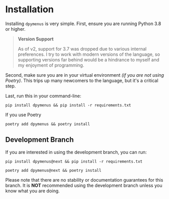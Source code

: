 # Installation

Installing `dpymenus` is very simple. First, ensure you are running Python 3.8 or higher.

> **Version Support**
>
> As of v2, support for 3.7 was dropped due to various internal preferences.
> I try to work with modern versions of the language, so supporting versions far behind
> would be a hindrance to myself and my enjoyment of programming.

Second, make sure you are in your virtual environment *(if you are not using Poetry)*. This trips up many newcomers to
the language, but it's a critical step.

Last, run this in your command-line:

```
pip install dpymenus && pip install -r requirements.txt
```

If you use Poetry

```
poetry add dpymenus && poetry install
```

## Development Branch

If you are interested in using the development branch, you can run:

```
pip install dpymenus@next && pip install -r requirements.txt
```

```
poetry add dpymenus@next && poetry install
```

Please note that there are no stability or documentation guarantees for this branch. It is **NOT** recommended using the
development branch unless you know what you are doing.
